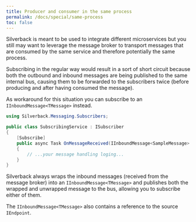 ```yaml
---
title: Producer and consumer in the same process
permalink: /docs/special/same-process
toc: false
---
```


Silverback is meant to be used to integrate different microservices but you still may want to leverage the message broker to transport messages that are consumed by the same service and therefore potentially the same process.

Subscribing in the regular way would result in a sort of short circuit because both the outbound and inbound messages are being published to the same internal bus, causing them to be forwarded to the subscribers twice (before producing and after having consumed the message).

As workaround for this situation you can subscribe to an `IInboundMessage<TMessage>` instead. 

```c#
using Silverback.Messaging.Subscribers;

public class SubscribingService : ISubscriber
{
    [Subscribe]
    public async Task OnMessageReceived(IInboundMessage<SampleMessage> message)
    {
        // ...your message handling loging...
    }
}
```

Silverback always wraps the inbound messages (received from the message broker) into an `IInboundMessage<TMessage>` and publishes both the wrapped and unwrapped message to the bus, allowing you to subscribe either of them.

The `IInboundMessage<TMessage>` also contains a reference to the source `IEndpoint`.

